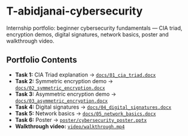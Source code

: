 # T-abidjanai-cybersecurity
Internship portfolio: beginner cybersecurity fundamentals — CIA triad, encryption demos, digital signatures, network basics, poster and walkthrough video.
## Portfolio Contents

- **Task 1:** CIA Triad explanation → [`docs/01_cia_triad.docx`](docs/01_cia_triad.docx)
- **Task 2:** Symmetric encryption demo → [`docs/02_symmetric_encryption.docx`](docs/02_symmetric_encryption.docx)
- **Task 3:** Asymmetric encryption demo → [`docs/03_asymmetric_encryption.docx`](docs/03_asymmetric_encryption.docx)
- **Task 4:** Digital signatures → [`docs/04_digital_signatures.docx`](docs/04_digital_signatures.docx)
- **Task 5:** Network basics → [`docs/05_network_basics.docx`](docs/05_network_basics.docx)
- **Task 6:** Poster → [`poster/cybersecurity_poster.pptx`](poster/cybersecurity_poster.pptx)
- **Walkthrough video:** [`video/walkthrough.mp4`](video/walkthrough.mp4)
